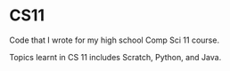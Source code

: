 # CS11
Code that I wrote for my high school Comp Sci 11 course.

Topics learnt in CS 11 includes Scratch, Python, and Java.
